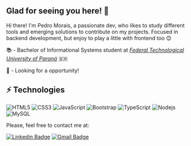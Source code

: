 ## Glad for seeing you here! 👋

Hi there! I'm Pedro Morais, a passionate dev, who likes to study different tools and emerging solutions to contribute on my projects. Focused in backend development, but enjoy to play a little with frontend too 😊

📚 - Bachelor of Informational Systems student at *[Federal Technological University of Paraná](http://www.utfpr.edu.br/)* 🇧🇷

💼 - Looking for a opportunity! 

## ⚡ Technologies

![HTML5](https://img.shields.io/badge/-HTML5-E34F26?style=flat-square&logo=html5&logoColor=white)
![CSS3](https://img.shields.io/badge/-CSS3-1572B6?style=flat-square&logo=css3)
![JavaScript](https://img.shields.io/badge/-JavaScript-black?style=flat-square&logo=javascript)
![Bootstrap](https://img.shields.io/badge/-Bootstrap-563D7C?style=flat-square&logo=bootstrap)
![TypeScript](https://img.shields.io/badge/-TypeScript-007ACC?style=flat-square&logo=typescript)
![Nodejs](https://img.shields.io/badge/-Nodejs-black?style=flat-square&logo=Node.js)
![MySQL](https://img.shields.io/badge/-MySQL-black?style=flat-square&logo=mysql)

Please, feel free to contact me at:

[![Linkedin Badge](https://img.shields.io/badge/-pmmdes7426-blue?style=flat-square&logo=Linkedin&logoColor=white&link=https://www.linkedin.com/in/pmmdes7426/)](https://www.linkedin.com/in/pmmdes7426)
[![Gmail Badge](https://img.shields.io/badge/-pedromorais.dev@gmail.com-c14438?style=flat-square&logo=Gmail&logoColor=white&link=mailto:pedromorais.dev@gmail.com)](mailto:pedromorais.dev@gmail.com)

